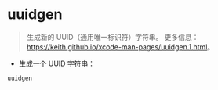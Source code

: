 # uuidgen

> 生成新的 UUID（通用唯一标识符）字符串。
> 更多信息：<https://keith.github.io/xcode-man-pages/uuidgen.1.html>。

- 生成一个 UUID 字符串：

`uuidgen`